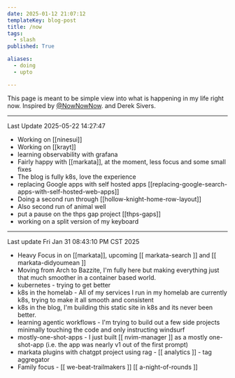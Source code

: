 ```yaml
---
date: 2025-01-12 21:07:12
templateKey: blog-post
title: /now
tags:
  - slash
published: True

aliases:
  - doing
  - upto

---
```



This page is meant to be simple view into what is happening in my life right now. Inspired by [@NowNowNow](https://nownownow.com/). and Derek Sivers.

---

Last Update 2025-05-22 14:27:47

* Working on [[ninesui]]
* Working on [[krayt]]
* learning observability with grafana
* Fairly happy with [[markata]], at the moment, less focus and some small fixes
* The blog is fully k8s, love the experience
* replacing Google apps with self hosted apps [[replacing-google-search-apps-with-self-hosted-web-apps]]
* Doing a second run through [[hollow-knight-home-row-layout]]
* Also second run of animal well
* put a pause on the thps gap project [[thps-gaps]]
* working on a split version of my keyboard

---

Last update Fri Jan 31 08:43:10 PM CST 2025

* Heavy Focus in on [[markata]], upcoming [[ markata-search ]] and [[ markata-didyoumean ]]
* Moving from Arch to Bazzite, I'm fully here but making everything just that
  much smoother in a container based world.
* kubernetes - trying to get better
* k8s in the homelab - All of my services I run in my homelab are currently
  k8s, trying to make it all smooth and consistent
* k8s in the blog, I'm building this static site in k8s and its never been
  better.
* learning agentic workflows - I'm trying to build out a few side projects
  minimally touching the code and only instructing windsurf
* mostly-one-shot-apps - I just built [[ nvim-manager ]] as a mostly
  one-shot-app (i.e. the app was nearly v1 out of the first prompt)
* markata plugins with chatgpt project using rag - [[ analytics ]] - tag aggregator
* Family focus - [[ we-beat-trailmakers ]] [[ a-night-of-rounds ]]
